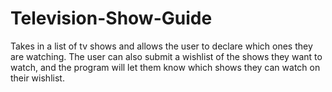# Television-Show-Guide
Takes in a list of tv shows and allows the user to declare which ones they are watching. The user can also submit a wishlist of the shows they want to watch, and the program will let them know which shows they can watch on their wishlist.
